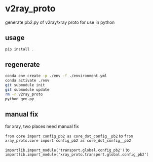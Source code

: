 # v2ray_proto

generate pb2.py of v2ray/xray proto for use in python

## usage

```sh
pip install .
```

## regenerate

```sh
conda env create -p ./env -f ./environment.yml
conda activate ./env
git submodule init
git submodule update
rm -r v2ray_proto
python gen.py
```

## manual fix

for xray, two places need manual fix

`from core import config_pb2 as core_dot_config__pb2` to `from xray_proto.core import config_pb2 as core_dot_config__pb2`

`importlib.import_module('transport.global.config_pb2')` to `importlib.import_module('xray_proto.transport.global.config_pb2')`
